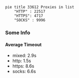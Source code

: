 
```mermaid
pie title 33612 Proxies in list
    "HTTP" : 22517
    "HTTPS": 4717
    "SOCKS" : 9996
```

### Some Info
#### Average Timeout

- mixed: 2.9s
- http: 1.5s
- https: 8.6s
- socks: 6.6s